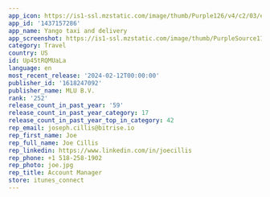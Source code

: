 ```yaml
---
app_icon: https://is1-ssl.mzstatic.com/image/thumb/Purple126/v4/c2/03/ed/c203ed9d-14e1-3870-1d83-57fd688c83e2/AppIcon-0-0-1x_U007emarketing-0-5-0-0-85-220.png/1024x1024bb.png
app_id: '1437157286'
app_name: Yango taxi and delivery
app_screenshot: https://is1-ssl.mzstatic.com/image/thumb/PurpleSource116/v4/21/2d/2d/212d2dc6-8e5a-38d8-44a2-4a5cb0fbf1e4/817f95ab-b3de-40e2-abc8-e22eb3ab6f5c_1.jpg/1242x2688bb.png
category: Travel
country: US
id: Up45tRQMUaLa
language: en
most_recent_release: '2024-02-12T00:00:00'
publisher_id: '1618247092'
publisher_name: MLU B.V.
rank: '252'
release_count_in_past_year: '59'
release_count_in_past_year_category: 17
release_count_in_past_year_top_in_category: 42
rep_email: joseph.cillis@bitrise.io
rep_first_name: Joe
rep_full_name: Joe Cillis
rep_linkedin: https://www.linkedin.com/in/joecillis
rep_phone: +1 518-258-1902
rep_photo: joe.jpg
rep_title: Account Manager
store: itunes_connect
---
```

